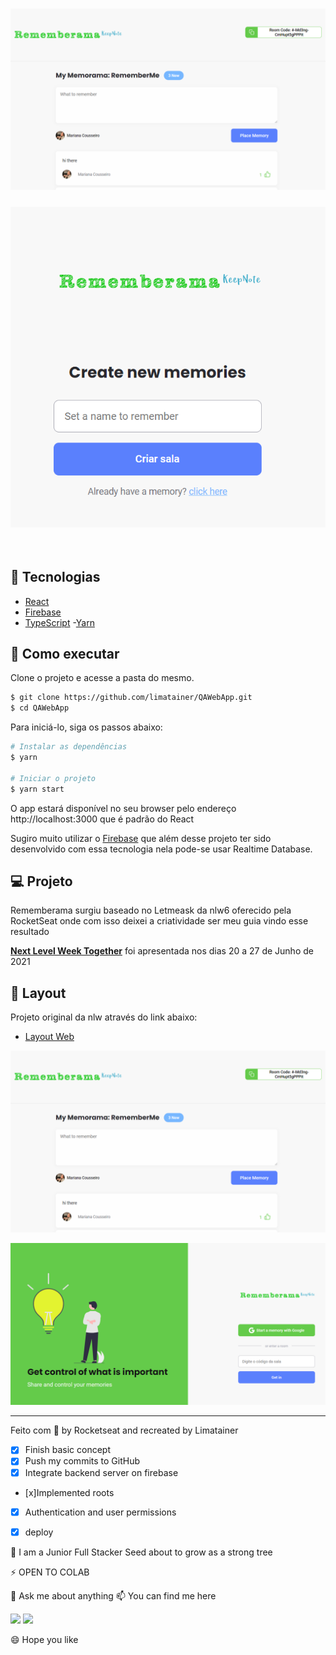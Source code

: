 <h3 align="center">
  <img alt="Rememberama" src="https://github.com/limatainer/QAWebApp/blob/master/room.png?raw=true">
</h3>


<h3 align="center">
    <img alt="Rememberama" src="https://github.com/limatainer/QAWebApp/blob/master/create.png" />
</h3>

<br>

## 🧪 Tecnologias

- [React](https://reactjs.org)
- [Firebase](https://firebase.google.com/)
- [TypeScript](https://www.typescriptlang.org/)
-[Yarn](https://yarnpkg.com/cli/install)

## 🚀 Como executar

Clone o projeto e acesse a pasta do mesmo.

```bash
$ git clone https://github.com/limatainer/QAWebApp.git
$ cd QAWebApp
```

Para iniciá-lo, siga os passos abaixo:
```bash
# Instalar as dependências
$ yarn

# Iniciar o projeto
$ yarn start
```
O app estará disponível no seu browser pelo endereço http://localhost:3000 que é padrão do React

Sugiro muito utilizar o [Firebase](https://firebase.google.com/) que além desse projeto ter sido desenvolvido com essa tecnologia nela pode-se usar Realtime Database.

## 💻 Projeto

Rememberama surgiu baseado no Letmeask da nlw6 oferecido pela RocketSeat onde com isso deixei a criatividade ser meu guia vindo esse resultado 

**[Next Level Week Together](https://nextlevelweek.com/)** foi apresentada nos dias 20 a 27 de Junho de 2021


## 🔖 Layout

Projeto original da nlw através do link abaixo:
- [Layout Web](https://www.figma.com/file/u0BQK8rCf2KgzcukdRRCWh/Letmeask/duplicate) 

<p align="center">
  <img alt="Rememberama" src="https://github.com/limatainer/QAWebApp/blob/master/room.png?raw=true">
</p>

<p align="center">
  <img alt="Rememberama" src="https://github.com/limatainer/QAWebApp/blob/master/rememberama.png">
</p>



---

Feito com 💜 by Rocketseat and recreated by Limatainer

- [x] Finish basic concept
- [x] Push my commits to GitHub
- [x] Integrate backend server on firebase
- [x]Implemented roots
- [x] Authentication and user permissions
- [x] deploy


🌱 I am a Junior Full Stacker Seed about to grow as a strong tree

⚡ OPEN TO COLAB

💬 Ask me about anything
📫 You can find me here
<p align="left">
  <a href="limatainer@gmail.com" alt="Gmail">
  <img src="https://img.shields.io/badge/-Gmail-FF0000?style=flat-square&labelColor=FF0000&logo=gmail&logoColor=white&link=limatainer@gmail.com" /></a>
  <a href="https://www.linkedin.com/in/marianacousseiro/" alt="Linkedin">
  <img src="https://img.shields.io/badge/-Linkedin-0e76a8?style=flat-square&logo=Linkedin&logoColor=white&link=https://www.linkedin.com/in/marianacousseiro/" /></a>
  
😄 Hope you like
